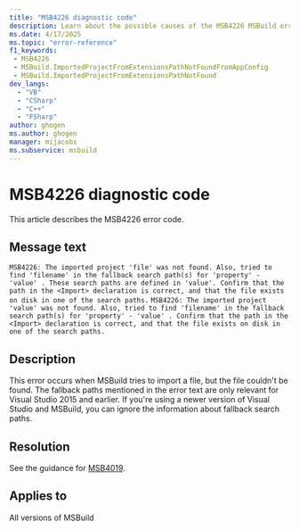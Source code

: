 ```yaml
---
title: "MSB4226 diagnostic code"
description: Learn about the possible causes of the MSB4226 MSBuild error, and get troubleshooting tips.
ms.date: 4/17/2025
ms.topic: "error-reference"
f1_keywords:
 - MSB4226
 - MSBuild.ImportedProjectFromExtensionsPathNotFoundFromAppConfig
 - MSBuild.ImportedProjectFromExtensionsPathNotFound
dev_langs:
  - "VB"
  - "CSharp"
  - "C++"
  - "FSharp"
author: ghogen
ms.author: ghogen
manager: mijacobs
ms.subservice: msbuild
---
```


# MSB4226 diagnostic code

<!-- :::ErrorDefinitionDescription::: -->
<!-- :::editable-content name="introDescription"::: -->
This article describes the MSB4226 error code.
<!-- :::editable-content-end::: -->

## Message text

`MSB4226: The imported project 'file' was not found. Also, tried to find 'filename' in the fallback search path(s) for 'property' - 'value' . These search paths are defined in 'value'. Confirm that the path in the <Import> declaration is correct, and that the file exists on disk in one of the search paths.`
`MSB4226: The imported project 'value' was not found. Also, tried to find 'filename' in the fallback search path(s) for 'property' - 'value' . Confirm that the path in the <Import> declaration is correct, and that the file exists on disk in one of the search paths.`

<!-- :::editable-content name="postOutputDescription"::: -->
<!--
{StrBegin="MSB4226: "}LOCALIZATION: <Import> should not be localized.

{StrBegin="MSB4226: "}LOCALIZATION: <Import> should not be localized.
-->
## Description

This error occurs when MSBuild tries to import a file, but the file couldn't be found. The fallback paths mentioned in the error text are only relevant for Visual Studio 2015 and earlier. If you're using a newer version of Visual Studio and MSBuild, you can ignore the information about fallback search paths.

## Resolution

See the guidance for [MSB4019](./msb4019.md).

<!-- :::editable-content-end::: -->
<!-- :::ErrorDefinitionDescription-end::: -->

## Applies to

All versions of MSBuild
